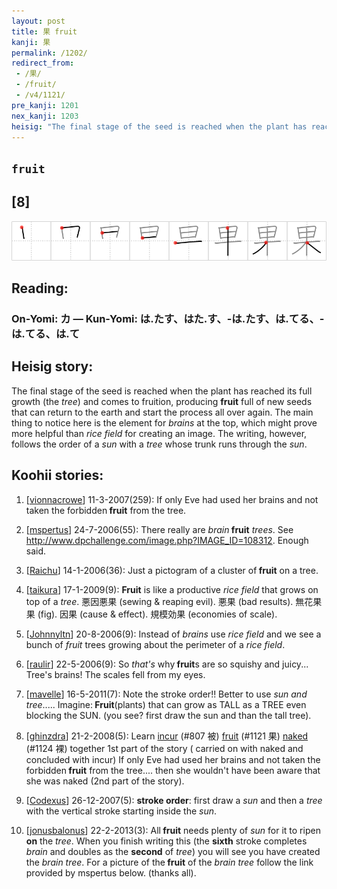 ```yaml
---
layout: post
title: 果 fruit
kanji: 果
permalink: /1202/
redirect_from:
 - /果/
 - /fruit/
 - /v4/1121/
pre_kanji: 1201
nex_kanji: 1203
heisig: "The final stage of the seed is reached when the plant has reached its full growth (the <i>tree</i>) and comes to fruition, producing <b>fruit</b> full of new seeds that can return to the earth and start the process all over again. The main thing to notice here is the element for <i>brains</i> at the top, which might prove more helpful than <i>rice field</i> for creating an image. The writing, however, follows the order of a <i>sun</i> with a <i>tree</i> whose trunk runs through the <i>sun</i>."
---
```


## `fruit`

## [8]

<div class="stroke"><img src="../images/E69E9C.png" /></div>

## Reading:

### On-Yomi: カ &mdash; Kun-Yomi: は.たす、はた.す、-は.たす、は.てる、-は.てる、は.て

## Heisig story:

The final stage of the seed is reached when the plant has reached its full growth (the <i>tree</i>) and comes to fruition, producing <b>fruit</b> full of new seeds that can return to the earth and start the process all over again. The main thing to notice here is the element for <i>brains</i> at the top, which might prove more helpful than <i>rice field</i> for creating an image. The writing, however, follows the order of a <i>sun</i> with a <i>tree</i> whose trunk runs through the <i>sun</i>.

## Koohii stories:

1) [<a href="http://kanji.koohii.com/profile/vionnacrowe">vionnacrowe</a>] 11-3-2007(259): If only Eve had used her brains and not taken the forbidden<strong> fruit</strong> from the tree.

2) [<a href="http://kanji.koohii.com/profile/mspertus">mspertus</a>] 24-7-2006(55): There really are <em>brain</em><strong> fruit</strong> <em>trees</em>. See <a href="http://www.dpchallenge.com/image.php?IMAGE_ID=108312">http://www.dpchallenge.com/image.php?IMAGE_ID=108312</a>. Enough said.

3) [<a href="http://kanji.koohii.com/profile/Raichu">Raichu</a>] 14-1-2006(36): Just a pictogram of a cluster of<strong> fruit</strong> on a tree.

4) [<a href="http://kanji.koohii.com/profile/taikura">taikura</a>] 17-1-2009(9): <strong>Fruit</strong> is like a productive <em>rice field</em> that grows on top of a <em>tree</em>. 悪因悪果 (sewing &amp; reaping evil). 悪果 (bad results). 無花果果 (fig). 因果 (cause &amp; effect). 規模効果 (economies of scale).

5) [<a href="http://kanji.koohii.com/profile/Johnnyltn">Johnnyltn</a>] 20-8-2006(9): Instead of <em>brains</em> use <em>rice field</em> and we see a bunch of <em>fruit</em> trees growing about the perimeter of a <em>rice field</em>.

6) [<a href="http://kanji.koohii.com/profile/raulir">raulir</a>] 22-5-2006(9): So <em>that&#039;s</em> why<strong> fruit</strong>s are so squishy and juicy... Tree&#039;s brains! The scales fell from my eyes.

7) [<a href="http://kanji.koohii.com/profile/mavelle">mavelle</a>] 16-5-2011(7): Note the stroke order!! Better to use <em>sun and tree</em>..... Imagine:<strong> Fruit</strong>(plants) that can grow as TALL as a TREE even blocking the SUN. (you see? first draw the sun and than the tall tree).

8) [<a href="http://kanji.koohii.com/profile/ghinzdra">ghinzdra</a>] 21-2-2008(5): Learn <a href="../807">incur</a> (#807 被) <a href="../1121">fruit</a> (#1121 果) <a href="../1124">naked</a> (#1124 裸) together 1st part of the story ( carried on with naked and concluded with incur) If only Eve had used her brains and not taken the forbidden<strong> fruit</strong> from the tree.... then she wouldn&#039;t have been aware that she was naked (2nd part of the story).

9) [<a href="http://kanji.koohii.com/profile/Codexus">Codexus</a>] 26-12-2007(5): <strong>stroke order</strong>: first draw a <em>sun</em> and then a <em>tree</em> with the vertical stroke starting inside the <em>sun</em>.

10) [<a href="http://kanji.koohii.com/profile/jonusbalonus">jonusbalonus</a>] 22-2-2013(3): All<strong> fruit</strong> needs plenty of <em>sun</em> for it to ripen <strong>on</strong> the <em>tree</em>. When you finish writing this (the <strong>sixth</strong> stroke completes <em>brain</em> and doubles as the <strong>second</strong> of <em>tree</em>) you will see you have created the <em>brain tree</em>. For a picture of the<strong> fruit</strong> of the <em>brain tree</em> follow the link provided by mspertus below. (thanks all).
